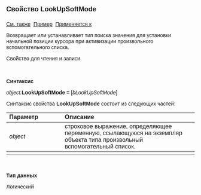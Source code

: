 ﻿<html>
<head>
<title>Произвольный вспомогательный список\LookUpSoftMode</title>
</head>

<body>

<p><font size="4" face="Arial"><strong>Свойство LookUpSoftMode<br>
<br>
</strong></font><font face="Arial"><a href="LookUpValue.html">См. также</a>&nbsp;
<u>Пример</u>&nbsp; <a href="../AsModalBrowser.html">Применяется к</a></font></p>

<p><font face="Arial">Возвращает или устанавливает тип поиска значения 
для установки начальной позиции курсора при активизации произвольного 
вспомогательного списка. </font></p>

<p><font face="Arial">Свойство для чтения и записи. </font></p>

<p class="label">&nbsp;</p>

<p class="label"><font face="Arial"><b>Синтаксис</b></font></p>

<p><font face="Arial"><em>object.</em><strong>LookUpSoftMode = </strong>
[<em>bLookUpSoftMode</em>]</font></p>

<p><font face="Arial">Синтаксис свойства <strong>LookUpSoftMode</strong>
состоит из следующих частей:</font></p>

<table border="1" cellPadding="5" cols="2" frame="below" rules="rows" height="113">
<TBODY>
  <tr vAlign="top">
    <td class="label" width="29%" height="17"><font face="Arial"><b>
	Параметр</b></font></td>
    <td class="label" width="71%" height="17"><font face="Arial"><strong>
	Описание</strong></font></td>
  </tr>
  <tr>
    <td width="29%" height="36"><em><font face="Arial">object</font></em></td>
    <td width="71%" height="36"><font face="Arial">строковое 
	выражение, определяющее переменную, ссылающуюся на экземпляр объекта типа 
	произвольный вспомогательный список.</font></td>
  </tr>
  <tr>
    <td width="29%" height="18"><em><font face="Arial">bLookUpSoftMode</font></em></td>
    <td width="71%" height="18"><font face="Arial">логическое 
	выражение, определяющее признак префиксного (значение свойства True) или 
	жесткого (значение свойства False) поиска значений. Префиксный поиск 
	означает поиск <a href="LookUpValue.html">значения</a> в <a
    href="LookUpColumn.html">искомой</a> колонке по префиксным начальным 
	значениям. Жесткий поиск означает необходимость полного совпадения <a href="LookUpValue.html">
	значения</a>
    в <a href="LookUpColumn.html">искомой</a> колонке. В результате нахождения 
	значения в колонке курсор устанавливается на найденную строку.</font></td>
  </tr>
</TBODY>
</table>

<p class="label">&nbsp;</p>

<p class="label"><font face="Arial"><b>Тип данных</b></font></p>

<p><font face="Arial">Логический</font></p>
</body>
</html>
